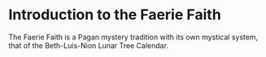 # Introduction to the Faerie Faith

The Faerie Faith is a Pagan mystery tradition with its own mystical system, that of the Beth-Luis-Nion Lunar Tree Calendar.
